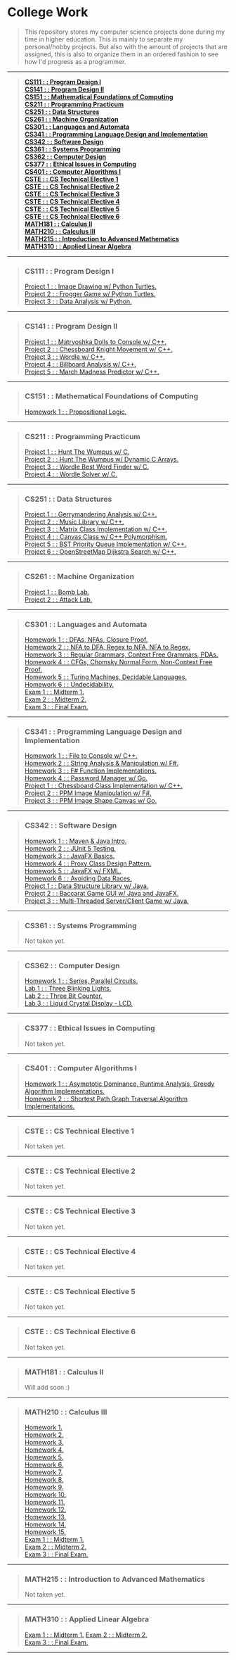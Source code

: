 # College Work
> This repository stores my computer science projects done during my time in higher education.
> This is mainly to separate my personal/hobby projects.
> But also with the amount of projects that are assigned,
> this is also to organize them in an ordered fashion to see how I'd progress as a programmer.
---
> [**CS111 : : Program Design I**](#cs111---program-design-i "CS111")   
> [**CS141 : : Program Design II**](#cs141---program-design-ii "CS141")  
> [**CS151 : : Mathematical Foundations of Computing**](#cs151---mathematical-foundations-of-computing "CS151")  
> [**CS211 : : Programming Practicum**](#cs211---programming-practicum "CS211")  
> [**CS251 : : Data Structures**](#cs251---data-structures "CS251")  
> [**CS261 : : Machine Organization**](#cs261---machine-organization "CS261")  
> [**CS301 : : Languages and Automata**](#cs301---languages-and-automata "CS301")  
> [**CS341 : : Programming Language Design and Implementation**](#cs341---programming-language-design-and-implementation "CS341")  
> [**CS342 : : Software Design**](#cs342---software-design "CS342")  
> [**CS361 : : Systems Programming**](#cs361---systems-programming "CS361")  
> [**CS362 : : Computer Design**](#cs362---computer-design "CS362")  
> [**CS377 : : Ethical Issues in Computing**](#cs377---ethical-issues-in-computing "CS377")  
> [**CS401 : : Computer Algorithms I**](#cs401---computer-algorithms-i "CS401")  
> [**CSTE : : CS Technical Elective 1**](#cste---cs-technical-elective-1 "CSTE-1")  
> [**CSTE : : CS Technical Elective 2**](#cste---cs-technical-elective-2 "CSTE-2")  
> [**CSTE : : CS Technical Elective 3**](#cste---cs-technical-elective-3 "CSTE-3")  
> [**CSTE : : CS Technical Elective 4**](#cste---cs-technical-elective-4 "CSTE-4")  
> [**CSTE : : CS Technical Elective 5**](#cste---cs-technical-elective-5 "CSTE-5")  
> [**CSTE : : CS Technical Elective 6**](#cste---cs-technical-elective-6 "CSTE-6")  
> [**MATH181 : : Calculus II**](#math181---calculus-ii "MATH181")  
> [**MATH210 : : Calculus III**](#math210---calculus-iii "MATH210")  
> [**MATH215 : : Introduction to Advanced Mathematics**](#math215---introduction-to-advanced-mathematics "MATH215")  
> [**MATH310 : : Applied Linear Algebra**](#math310---applied-linear-algebra "MATH310")  

---
> ### CS111 : : Program Design I
> [Project 1 : : Image Drawing w/ Python Turtles.](https://github.com/typeRYOON/College-Work/tree/main/CS111/Project-1 "CS111-Project-1")  
> [Project 2 : : Frogger Game w/ Python Turtles.](https://github.com/typeRYOON/College-Work/tree/main/CS111/Project-2 "CS111-Project-2")  
> [Project 3 : : Data Analysis w/ Python.](https://github.com/typeRYOON/College-Work/tree/main/CS111/Project-3 "CS111-Project-3")
---
> ### CS141 : : Program Design II
> [Project 1 : : Matryoshka Dolls to Console w/ C++.](https://github.com/typeRYOON/College-Work/blob/main/CS141/Project-1 "CS141-Project-1")  
> [Project 2 : : Chessboard Knight Movement w/ C++.](https://github.com/typeRYOON/College-Work/blob/main/CS141/Project-2 "CS141-Project-2")  
> [Project 3 : : Wordle w/ C++.](https://github.com/typeRYOON/College-Work/blob/main/CS141/Project-3 "CS141-Project-3")  
> [Project 4 : : Billboard Analysis w/ C++.](https://github.com/typeRYOON/College-Work/blob/main/CS141/Project-4 "CS141-Project-4")  
> [Project 5 : : March Madness Predictor w/ C++.](https://github.com/typeRYOON/College-Work/blob/main/CS141/Project-5 "CS141-Project-5")
---
> ### CS151 : : Mathematical Foundations of Computing
> [Homework 1 : : Propositional Logic.](https://github.com/typeRYOON/College-Work/blob/main/CS151/Homework/HW-1/CS151-HW-1.pdf "CS151-HW-1")
---
> ### CS211 : : Programming Practicum
> [Project 1 : : Hunt The Wumpus w/ C.](https://github.com/typeRYOON/College-Work/tree/main/CS211/Project-1 "CS211-Project-1")  
> [Project 2 : : Hunt The Wumpus w/ Dynamic C Arrays.](https://github.com/typeRYOON/College-Work/tree/main/CS211/Project-2 "CS211-Project-2")  
> [Project 3 : : Wordle Best Word Finder w/ C.](https://github.com/typeRYOON/College-Work/tree/main/CS211/Project-3 "CS211-Project-3")  
> [Project 4 : : Wordle Solver w/ C.](https://github.com/typeRYOON/College-Work/blob/main/CS211/Project-4 "CS211-Project-4")
---
> ### CS251 : : Data Structures
> [Project 1 : : Gerrymandering Analysis w/ C++.](https://github.com/typeRYOON/College-Work/tree/main/CS251/Project-1 "CS251-Project-1")  
> [Project 2 : : Music Library w/ C++.](https://github.com/typeRYOON/College-Work/tree/main/CS251/Project-2 "CS251-Project-2")  
> [Project 3 : : Matrix Class Implementation w/ C++.](https://github.com/typeRYOON/College-Work/tree/main/CS251/Project-3 "CS251-Project-3")  
> [Project 4 : : Canvas Class w/ C++ Polymorphism.](https://github.com/typeRYOON/College-Work/tree/main/CS251/Project-4 "CS251-Project-4")  
> [Project 5 : : BST Priority Queue Implementation w/ C++.](https://github.com/typeRYOON/College-Work/tree/main/CS251/Project-5 "CS251-Project-5")  
> [Project 6 : : OpenStreetMap Dijkstra Search w/ C++.](https://github.com/typeRYOON/College-Work/tree/main/CS251/Project-6 "CS251-Project-6")  
---
> ### CS261 : : Machine Organization
> [Project 1 : : Bomb Lab.](https://github.com/typeRYOON/College-Work/tree/main/CS261/Bomb-Lab "CS261-Project-1")  
> [Project 2 : : Attack Lab.](https://github.com/typeRYOON/College-Work/tree/main/CS261/Attack-Lab "CS261-Project-2")
---
> ### CS301 : : Languages and Automata
> [Homework 1 : : DFAs, NFAs, Closure Proof.](https://github.com/typeRYOON/College-Work/blob/main/CS301/Homework/HW-1/CS301-HW-1.pdf "CS301-HW-1")  
> [Homework 2 : : NFA to DFA, Regex to NFA, NFA to Regex.](https://github.com/typeRYOON/College-Work/blob/main/CS301/Homework/HW-2/CS401-HW-2.pdf "CS301-HW-2")  
> [Homework 3 : : Regular Grammars, Context Free Grammars, PDAs.](https://github.com/typeRYOON/College-Work/blob/main/CS301/Homework/HW-3/CS301-HW-3.pdf "CS301-HW-3")  
> [Homework 4 : : CFGs, Chomsky Normal Form, Non-Context Free Proof.](https://github.com/typeRYOON/College-Work/blob/main/CS301/Homework/HW-4/CS301-HW-4.pdf "CS301-HW-4")  
> [Homework 5 : : Turing Machines, Decidable Languages.](https://github.com/typeRYOON/College-Work/blob/main/CS301/Homework/HW-5/CS301-HW-5.pdf "CS301-HW-5")  
> [Homework 6 : : Undecidability.](https://github.com/typeRYOON/College-Work/blob/main/CS301/Homework/HW-6/CS401-HW-6.pdf "CS301-HW-6")  
> [Exam 1 : : Midterm 1.](https://github.com/typeRYOON/College-Work/blob/main/CS301/Exams/Exam-1/CS301-Exam-1.pdf "CS301-Exam-1")  
> [Exam 2 : : Midterm 2.](https://github.com/typeRYOON/College-Work/blob/main/CS301/Exams/Exam-2/CS301-Exam-2.pdf "CS301-Exam-2")  
> [Exam 3 : : Final Exam.](https://github.com/typeRYOON/College-Work/blob/main/CS301/Exams/Exam-3/CS301-Exam-3.pdf "CS301-Exam-3")  
---
> ### CS341 : : Programming Language Design and Implementation
> [Homework 1 : : File to Console w/ C++.](https://github.com/typeRYOON/College-Work/tree/main/CS341/Homework/HW-1 "CS341-HW-1")  
> [Homework 2 : : String Analysis & Manipulation w/ F#.](https://github.com/typeRYOON/College-Work/tree/main/CS341/Homework/HW-2 "CS341-HW-2")  
> [Homework 3 : : F# Function Implementations.](https://github.com/typeRYOON/College-Work/tree/main/CS341/Homework/HW-3 "CS341-HW-3")  
> [Homework 4 : : Password Manager w/ Go.](https://github.com/typeRYOON/College-Work/tree/main/CS341/Homework/HW-4 "CS341-HW-4")  
> [Project 1 : : Chessboard Class Implementation w/ C++.](https://github.com/typeRYOON/College-Work/tree/main/CS341/Projects/Project-1 "CS341-Project-1")  
> [Project 2 : : PPM Image Manipulation w/ F#.](https://github.com/typeRYOON/College-Work/tree/main/CS341/Projects/Project-2 "CS341-Project-2")  
> [Project 3 : : PPM Image Shape Canvas w/ Go.](https://github.com/typeRYOON/College-Work/tree/main/CS341/Projects/Project-3 "CS341-Project-3")  
---
> ### CS342 : : Software Design
> [Homework 1 : : Maven & Java Intro.](https://github.com/typeRYOON/College-Work/blob/main/CS342/Homework/HW-1 "CS342-HW-1")  
> [Homework 2 : : JUnit 5 Testing.](https://github.com/typeRYOON/College-Work/blob/main/CS342/Homework/HW-2 "CS342-HW-2")  
> [Homework 3 : : JavaFX Basics.](https://github.com/typeRYOON/College-Work/blob/main/CS342/Homework/HW-3 "CS342-HW-3")  
> [Homework 4 : : Proxy Class Design Pattern.](https://github.com/typeRYOON/College-Work/blob/main/CS342/Homework/HW-4 "CS342-HW-4")  
> [Homework 5 : : JavaFX w/ FXML.](https://github.com/typeRYOON/College-Work/blob/main/CS342/Homework/HW-5 "CS342-HW-5")  
> [Homework 6 : : Avoiding Data Races.](https://github.com/typeRYOON/College-Work/blob/main/CS342/Homework/HW-6 "CS342-HW-6")  
> [Project 1 : : Data Structure Library w/ Java.](https://github.com/typeRYOON/College-Work/tree/main/CS342/Projects/Project-1 "Project 1")  
> [Project 2 : : Baccarat Game GUI w/ Java and JavaFX.](https://github.com/typeRYOON/College-Work/tree/main/CS342/Projects/Project-2 "Project 2")  
> [Project 3 : : Multi-Threaded Server/Client Game w/ Java.](https://github.com/typeRYOON/College-Work/tree/main/CS342/Projects/Project-3 "Project 3")  
---
> ### CS361 : : Systems Programming
> Not taken yet.
---
> ### CS362 : : Computer Design
> [Homework 1 : : Series, Parallel Circuits.](https://github.com/typeRYOON/College-Work/tree/main/CS362/Homework/HW-1 "CS362-HW-1")  
> [Lab 1 : : Three Blinking Lights.](https://github.com/typeRYOON/College-Work/tree/main/CS362/Labs/Lab-01 "CS362-Lab-1")  
> [Lab 2 : : Three Bit Counter.](https://github.com/typeRYOON/College-Work/tree/main/CS362/Labs/Lab-02 "CS362-Lab-2")  
> [Lab 3 : : Liquid Crystal Display - LCD.](https://github.com/typeRYOON/College-Work/tree/main/CS362/Labs/Lab-03 "CS362-Lab-3")  
---
> ### CS377 : : Ethical Issues in Computing
> Not taken yet.
---
> ### CS401 : : Computer Algorithms I
> [Homework 1 : : Asymptotic Dominance, Runtime Analysis, Greedy Algorithm Implementations.](https://github.com/typeRYOON/College-Work/blob/main/CS401/HW-1/CS401-HW-1.pdf "CS401-HW-1")  
> [Homework 2 : : Shortest Path Graph Traversal Algorithm Implementations.](https://github.com/typeRYOON/College-Work/blob/main/CS401/HW-1/CS401-HW-2.pdf "CS401-HW-2")  
---
> ### CSTE : : CS Technical Elective 1
> Not taken yet.
---
> ### CSTE : : CS Technical Elective 2
> Not taken yet.
---
> ### CSTE : : CS Technical Elective 3
> Not taken yet.
---
> ### CSTE : : CS Technical Elective 4
> Not taken yet.
---
> ### CSTE : : CS Technical Elective 5
> Not taken yet.
---
> ### CSTE : : CS Technical Elective 6
> Not taken yet.
---
> ### MATH181 : : Calculus II
> Will add soon :)
---
> ### MATH210 : : Calculus III
> [Homework 1.](https://github.com/typeRYOON/College-Work/tree/main/MATH210/Homework/HW-01/MATH210-HW-01.pdf "MATH210-HW-1")  
> [Homework 2.](https://github.com/typeRYOON/College-Work/tree/main/MATH210/Homework/HW-02/MATH210-HW-02.pdf "MATH210-HW-2")  
> [Homework 3.](https://github.com/typeRYOON/College-Work/tree/main/MATH210/Homework/HW-03/MATH210-HW-03.pdf "MATH210-HW-3")  
> [Homework 4.](https://github.com/typeRYOON/College-Work/tree/main/MATH210/Homework/HW-04/MATH210-HW-04.pdf "MATH210-HW-4")  
> [Homework 5.](https://github.com/typeRYOON/College-Work/tree/main/MATH210/Homework/HW-05/MATH210-HW-05.pdf "MATH210-HW-5")  
> [Homework 6.](https://github.com/typeRYOON/College-Work/tree/main/MATH210/Homework/HW-06/MATH210-HW-06.pdf "MATH210-HW-6")  
> [Homework 7.](https://github.com/typeRYOON/College-Work/tree/main/MATH210/Homework/HW-07/MATH210-HW-07.pdf "MATH210-HW-7")  
> [Homework 8.](https://github.com/typeRYOON/College-Work/tree/main/MATH210/Homework/HW-08/MATH210-HW-08.pdf "MATH210-HW-8")  
> [Homework 9.](https://github.com/typeRYOON/College-Work/tree/main/MATH210/Homework/HW-09/MATH210-HW-09.pdf "MATH210-HW-9")  
> [Homework 10.](https://github.com/typeRYOON/College-Work/tree/main/MATH210/Homework/HW-10/MATH210-HW-10.pdf "MATH210-HW-10")  
> [Homework 11.](https://github.com/typeRYOON/College-Work/tree/main/MATH210/Homework/HW-11/MATH210-HW-11.pdf "MATH210-HW-11")  
> [Homework 12.](https://github.com/typeRYOON/College-Work/tree/main/MATH210/Homework/HW-12/MATH210-HW-12.pdf "MATH210-HW-12")  
> [Homework 13.](https://github.com/typeRYOON/College-Work/tree/main/MATH210/Homework/HW-13/MATH210-HW-13.pdf "MATH210-HW-13")  
> [Homework 14.](https://github.com/typeRYOON/College-Work/tree/main/MATH210/Homework/HW-14/MATH210-HW-14.pdf "MATH210-HW-14")  
> [Homework 15.](https://github.com/typeRYOON/College-Work/tree/main/MATH210/Homework/HW-15/MATH210-HW-15.pdf "MATH210-HW-15")  
> [Exam 1 : : Midterm 1.](https://github.com/typeRYOON/College-Work/tree/main/MATH210/Exams/Exam-1/MATH210-Exam-1.pdf "MATH210-Exam-1")  
> [Exam 2 : : Midterm 2.](https://github.com/typeRYOON/College-Work/tree/main/MATH210/Exams/Exam-2/MATH210-Exam-2.pdf "MATH210-Exam-2")   
> [Exam 3 : : Final Exam.](https://github.com/typeRYOON/College-Work/tree/main/MATH210/Exams/Exam-3/MATH210-Exam-3.pdf "MATH210-Exam-3")   
---
> ### MATH215 : : Introduction to Advanced Mathematics
> Not taken yet.
---
> ### MATH310 : : Applied Linear Algebra
> [Exam 1 : : Midterm 1.](https://github.com/typeRYOON/College-Work/tree/main/MATH310/Exams/Exam-1/MATH310-Exam-1.pdf "MATH310-Exam-1")
> [Exam 2 : : Midterm 2.](https://github.com/typeRYOON/College-Work/tree/main/MATH310/Exams/Exam-1/MATH310-Exam-2.pdf "MATH310-Exam-2")  
> [Exam 3 : : Final Exam.](https://github.com/typeRYOON/College-Work/tree/main/MATH310/Exams/Exam-1/MATH310-Exam-3.pdf "MATH310-Exam-3")
---

